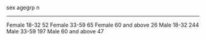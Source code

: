 sex      agegrp            n
-------  -------------  ----
Female   18-32            52
Female   33-59            65
Female   60 and above     26
Male     18-32           244
Male     33-59           197
Male     60 and above     47
